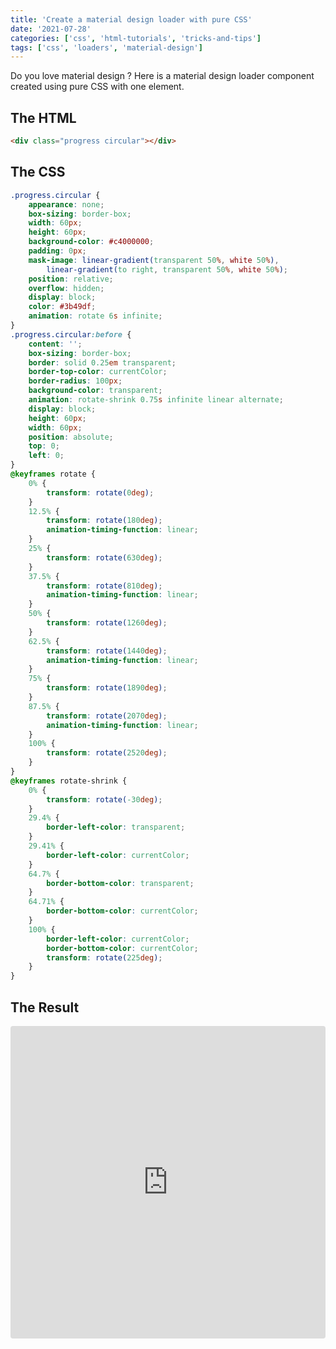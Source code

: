 ```yaml
---
title: 'Create a material design loader with pure CSS'
date: '2021-07-28'
categories: ['css', 'html-tutorials', 'tricks-and-tips']
tags: ['css', 'loaders', 'material-design']
---
```


Do you love material design ? Here is a material design loader component created using pure CSS with one element.

## The HTML

```html
<div class="progress circular"></div>
```

## The CSS

```css
.progress.circular {
	appearance: none;
	box-sizing: border-box;
	width: 60px;
	height: 60px;
	background-color: #c4000000;
	padding: 0px;
	mask-image: linear-gradient(transparent 50%, white 50%),
		linear-gradient(to right, transparent 50%, white 50%);
	position: relative;
	overflow: hidden;
	display: block;
	color: #3b49df;
	animation: rotate 6s infinite;
}
.progress.circular:before {
	content: '';
	box-sizing: border-box;
	border: solid 0.25em transparent;
	border-top-color: currentColor;
	border-radius: 100px;
	background-color: transparent;
	animation: rotate-shrink 0.75s infinite linear alternate;
	display: block;
	height: 60px;
	width: 60px;
	position: absolute;
	top: 0;
	left: 0;
}
@keyframes rotate {
	0% {
		transform: rotate(0deg);
	}
	12.5% {
		transform: rotate(180deg);
		animation-timing-function: linear;
	}
	25% {
		transform: rotate(630deg);
	}
	37.5% {
		transform: rotate(810deg);
		animation-timing-function: linear;
	}
	50% {
		transform: rotate(1260deg);
	}
	62.5% {
		transform: rotate(1440deg);
		animation-timing-function: linear;
	}
	75% {
		transform: rotate(1890deg);
	}
	87.5% {
		transform: rotate(2070deg);
		animation-timing-function: linear;
	}
	100% {
		transform: rotate(2520deg);
	}
}
@keyframes rotate-shrink {
	0% {
		transform: rotate(-30deg);
	}
	29.4% {
		border-left-color: transparent;
	}
	29.41% {
		border-left-color: currentColor;
	}
	64.7% {
		border-bottom-color: transparent;
	}
	64.71% {
		border-bottom-color: currentColor;
	}
	100% {
		border-left-color: currentColor;
		border-bottom-color: currentColor;
		transform: rotate(225deg);
	}
}
```

## The Result

<iframe src="https://codesandbox.io/embed/cocky-bose-kutu2?fontsize=14&amp;hidenavigation=1&amp;theme=dark" style="width:100%; height:500px; border:0; border-radius: 4px; overflow:hidden;" title="cocky-bose-kutu2" allow="accelerometer; ambient-light-sensor; camera; encrypted-media; geolocation; gyroscope; hid; microphone; midi; payment; usb; vr; xr-spatial-tracking" sandbox="allow-forms allow-modals allow-popups allow-presentation allow-same-origin allow-scripts"></iframe>
